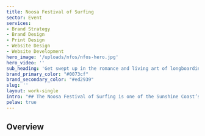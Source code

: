 ```yaml
---
title: Noosa Festival of Surfing
sector: Event
services:
- Brand Strategy
- Brand Design
- Print Design
- Website Design
- Website Development
hero_image: '/uploads/nfos/nfos-hero.jpg'
hero_video: ''
sub_heading: 'Get swept up in the romance and living art of longboarding.'
brand_primary_color: "#0073cf"
brand_secondary_color: "#ed2939"
slug: ''
layout: work-single
intro: "## The Noosa Festival of Surfing is one of the Sunshine Coast’s most renown events. An eight-day celebration of the art of longboarding. Catching the wave for the 28th year was longtime VA client World Surfaris who after years of sponsoring the event has taken on the role as event managers. \n\n### P&E Focus on results and navigating obstacles - It’s about striking the right balance and so our approach had to be similar."
pelaw: true
---
```


## Overview